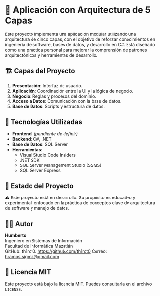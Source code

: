 # 🧠 Aplicación con Arquitectura de 5 Capas

Este proyecto implementa una aplicación modular utilizando una arquitectura de cinco capas, con el objetivo de reforzar conocimientos en ingeniería de software, bases de datos, y desarrollo en C#. Está diseñado como una práctica personal para mejorar la comprensión de patrones arquitectónicos y herramientas de desarrollo.

## 🏗️ Capas del Proyecto

1. **Presentación**: Interfaz de usuario.
2. **Aplicación**: Coordinación entre la UI y la lógica de negocio.
3. **Negocio**: Reglas y procesos del dominio.
4. **Acceso a Datos**: Comunicación con la base de datos.
5. **Base de Datos**: Scripts y estructura de datos.

## 🧰 Tecnologías Utilizadas

- **Frontend**: *(pendiente de definir)*
- **Backend**: C#, .NET
- **Base de Datos**: SQL Server
- **Herramientas**:
  - Visual Studio Code Insiders
  - .NET SDK
  - SQL Server Management Studio (SSMS)
  - SQL Server Express

## 🚧 Estado del Proyecto

⚠️ Este proyecto está en desarrollo. Su propósito es educativo y experimental, enfocado en la práctica de conceptos clave de arquitectura de software y manejo de datos.

## 👨‍💻 Autor

**Humberto**  
Ingeniero en Sistemas de Información  
Facultad de Informática Mazatlán  
GitHub: th1rct0. https://github.com/th1rct0
Correo: hramos.sigma@gmail.com

## 📄 Licencia MIT

Este proyecto está bajo la licencia MIT. Puedes consultarla en el archivo `LICENSE`.

